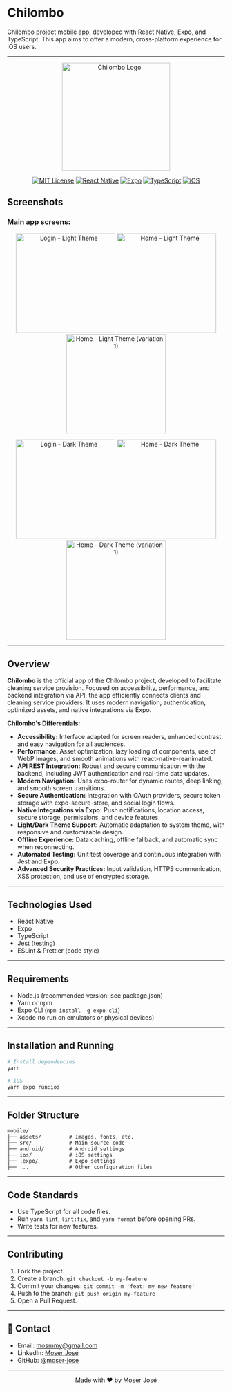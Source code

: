 # Chilombo

Chilombo project mobile app, developed with React Native, Expo, and TypeScript. This app aims to offer a modern, cross-platform experience for iOS users.

---

<div align="center">

<img src="assets/images/logo-light.png" width="250" alt="Chilombo Logo"/>

[![MIT License](https://img.shields.io/badge/License-MIT-green.svg)](https://choosealicense.com/licenses/mit/)
[![React Native](https://img.shields.io/badge/React_Native-20232A?style=flat&logo=react&logoColor=61DAFB)](https://reactnative.dev/)
[![Expo](https://img.shields.io/badge/Expo-000020?style=flat&logo=expo&logoColor=white)](https://expo.dev/)
[![TypeScript](https://img.shields.io/badge/TypeScript-007ACC?style=flat&logo=typescript&logoColor=white)](https://www.typescriptlang.org/)
[![iOS](https://img.shields.io/badge/iOS-000000?style=flat&logo=apple&logoColor=white)](https://www.apple.com/ios/)

</div>

## Screenshots

### Main app screens:

<p align="center">
  <img src="assets/readme/login-white.PNG" alt="Login - Light Theme" width="230" />
  <img src="assets/readme/main-white.PNG" alt="Home - Light Theme" width="230" />
  <img src="assets/readme/main-white-01.PNG" alt="Home - Light Theme (variation 1)" width="230" />
</p>

<p align="center">
  <img src="assets/readme/login-black.jpeg" alt="Login - Dark Theme" width="230" />
  <img src="assets/readme/main-black.PNG" alt="Home - Dark Theme" width="230" />
  <img src="assets/readme/main-black-01.PNG" alt="Home - Dark Theme (variation 1)" width="230" />
</p>

---

## Overview

**Chilombo** is the official app of the Chilombo project, developed to facilitate cleaning service provision. Focused on accessibility, performance, and backend integration via API, the app efficiently connects clients and cleaning service providers. It uses modern navigation, authentication, optimized assets, and native integrations via Expo.

**Chilombo's Differentials:**

- **Accessibility:** Interface adapted for screen readers, enhanced contrast, and easy navigation for all audiences.
- **Performance:** Asset optimization, lazy loading of components, use of WebP images, and smooth animations with react-native-reanimated.
- **API REST Integration:** Robust and secure communication with the backend, including JWT authentication and real-time data updates.
- **Modern Navigation:** Uses expo-router for dynamic routes, deep linking, and smooth screen transitions.
- **Secure Authentication:** Integration with OAuth providers, secure token storage with expo-secure-store, and social login flows.
- **Native Integrations via Expo:** Push notifications, location access, secure storage, permissions, and device features.
- **Light/Dark Theme Support:** Automatic adaptation to system theme, with responsive and customizable design.
- **Offline Experience:** Data caching, offline fallback, and automatic sync when reconnecting.
- **Automated Testing:** Unit test coverage and continuous integration with Jest and Expo.
- **Advanced Security Practices:** Input validation, HTTPS communication, XSS protection, and use of encrypted storage.

---

## Technologies Used

- React Native
- Expo
- TypeScript
- Jest (testing)
- ESLint & Prettier (code style)

---

## Requirements

- Node.js (recommended version: see package.json)
- Yarn or npm
- Expo CLI (`npm install -g expo-cli`)
- Xcode (to run on emulators or physical devices)

---

## Installation and Running

```bash
# Install dependencies
yarn

# iOS
yarn expo run:ios
```

---

## Folder Structure

```
mobile/
├── assets/         # Images, fonts, etc.
├── src/            # Main source code
├── android/        # Android settings
├── ios/            # iOS settings
├── .expo/          # Expo settings
├── ...             # Other configuration files
```

---

## Code Standards

- Use TypeScript for all code files.
- Run `yarn lint`, `lint:fix`, and `yarn format` before opening PRs.
- Write tests for new features.

---

## Contributing

1. Fork the project.
2. Create a branch: `git checkout -b my-feature`
3. Commit your changes: `git commit -m 'feat: my new feature'`
4. Push to the branch: `git push origin my-feature`
5. Open a Pull Request.

---

## 📧 Contact

- Email: mosmmy@gmail.com
- LinkedIn: [Moser José](https://linkedin.com/in/moser-jose)
- GitHub: [@moser-jose](https://github.com/moser-jose)

---

<div align="center">
Made with ❤️ by Moser José
</div>
